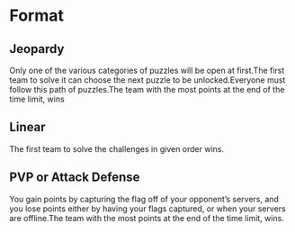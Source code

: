 # Format

## Jeopardy 
Only one of the various categories of puzzles will be open at first.The first team to solve it can choose the next puzzle to be unlocked.Everyone must follow this path of puzzles.The team with the most points at the end of the time limit, wins

## Linear
The first team to solve the challenges in given order wins.

## PVP or Attack Defense
You gain points by capturing the flag off of your opponent’s servers, and you lose points either by having your flags captured, or when your servers are offline.The team with the most points at the end of the time limit, wins. 
